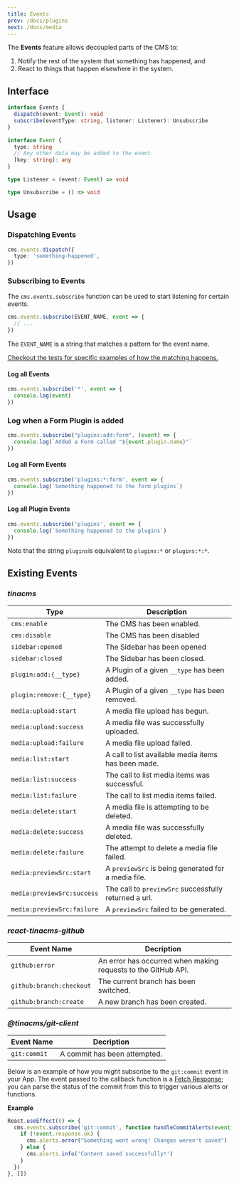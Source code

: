 ```yaml
---
title: Events
prev: /docs/plugins
next: /docs/media
---
```


The **Events** feature allows decoupled parts of the CMS to:

1. Notify the rest of the system that something has happened, and
2. React to things that happen elsewhere in the system.

## Interface

```ts
interface Events {
  dispatch(event: Event): void
  subscribe(eventType: string, listener: Listener): Unsubscribe
}

interface Event {
  type: string
  // Any other data may be added to the event.
  [key: string]: any
}

type Listener = (event: Event) => void

type Unsubscribe = () => void
```

## Usage

### Dispatching Events

```ts
cms.events.dispatch({
  type: 'something-happened',
})
```

### Subscribing to Events

The `cms.events.subscribe` function can be used to start listening for certain events.

```ts
cms.events.subscribe(EVENT_NAME, event => {
  // ...
})
```

The `EVENT_NAME` is a string that matches a pattern for the event name.

[Checkout the tests for specific examples of how the matching happens.](https://github.com/tinacms/tinacms/blob/master/packages/@tinacms/core/src/events.test.ts)

#### Log all Events

```ts
cms.events.subscribe('*', event => {
  console.log(event)
})
```

### Log when a Form Plugin is added

```ts
cms.events.subscribe("plugins:add:form", (event) => {
  console.log(`Added a Form called "${event.plugin.name}"`
})
```

#### Log all Form Events

```ts
cms.events.subscribe('plugins:*:form', event => {
  console.log(`Something happened to the form plugins`)
})
```

#### Log all Plugin Events

```ts
cms.events.subscribe('plugins', event => {
  console.log(`Something happened to the plugins`)
})
```

Note that the string `plugins`is equivalent to `plugins:*` or `plugins:*:*`.

## Existing Events

### _tinacms_

| Type                       | Description                                           |
| -------------------------- | ----------------------------------------------------- |
| `cms:enable`               | The CMS has been enabled.                             |
| `cms:disable`              | The CMS has been disabled                             |
| `sidebar:opened`           | The Sidebar has been opened                           |
| `sidebar:closed`           | The Sidebar has been closed.                          |
| `plugin:add:{__type}`      | A Plugin of a given `__type` has been added.          |
| `plugin:remove:{__type}`   | A Plugin of a given `__type` has been removed.        |
| `media:upload:start`       | A media file upload has begun.                        |
| `media:upload:success`     | A media file was successfully uploaded.               |
| `media:upload:failure`     | A media file upload failed.                           |
| `media:list:start`         | A call to list available media items has been made.   |
| `media:list:success`       | The call to list media items was successful.          |
| `media:list:failure`       | The call to list media items failed.                  |
| `media:delete:start`       | A media file is attempting to be deleted.             |
| `media:delete:success`     | A media file was successfully deleted.                |
| `media:delete:failure`     | The attempt to delete a media file failed.            |
| `media:previewSrc:start`   | A `previewSrc` is being generated for a media file.   |
| `media:previewSrc:success` | The call to `previewSrc` successfully returned a url. |
| `media:previewSrc:failure` | A `previewSrc` failed to be generated.                |

### _react-tinacms-github_

| Event Name               | Decription                                                    |
| ------------------------ | ------------------------------------------------------------- |
| `github:error`           | An error has occurred when making requests to the GitHub API. |
| `github:branch:checkout` | The current branch has been switched.                         |
| `github:branch:create`   | A new branch has been created.                                |

### _@tinacms/git-client_

| Event Name   | Decription                   |
| ------------ | ---------------------------- |
| `git:commit` | A commit has been attempted. |

Below is an example of how you might subscribe to the `git:commit` event in your App. The event passed to the callback function is a [Fetch Response](https://developer.mozilla.org/en-US/docs/Web/API/Response 'Fetch Response'); you can parse the status of the commit from this to trigger various alerts or functions.

**Example**

```jsx
React.useEffect(() => {
  cms.events.subscribe('git:commit', function handleCommitAlerts(event) {
    if (!event.response.ok) {
      cms.alerts.error("Something went wrong! Changes weren't saved")
    } else {
      cms.alerts.info('Content saved successfully!')
    }
  })
}, [])
```
